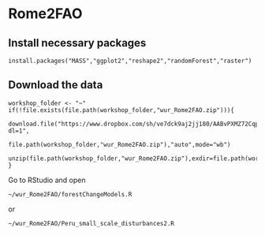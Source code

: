 # Rome2FAO

## Install necessary packages

    install.packages("MASS","ggplot2","reshape2","randomForest","raster")

## Download the data ####

    workshop_folder <- "~"
    if(!file.exists(file.path(workshop_folder,"wur_Rome2FAO.zip"))){
       download.file("https://www.dropbox.com/sh/ve7dck9aj2jj180/AABvPXMZ72CqpQN8s1tmOhm2a?dl=1",
                     file.path(workshop_folder,"wur_Rome2FAO.zip"),"auto",mode="wb")
      unzip(file.path(workshop_folder,"wur_Rome2FAO.zip"),exdir=file.path(workshop_folder,"wur_Rome2FAO"))
    }

Go to RStudio and open

    ~/wur_Rome2FAO/forestChangeModels.R
or

    ~/wur_Rome2FAO/Peru_small_scale_disturbances2.R
